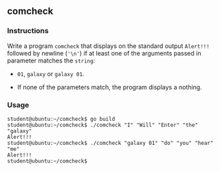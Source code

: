 ## comcheck

### Instructions

Write a program `comcheck` that displays on the standard output `Alert!!!` followed by newline (`'\n'`) if at least one of the arguments passed in parameter matches the `string`:

- `01`, `galaxy` or `galaxy 01`.

- If none of the parameters match, the program displays a nothing.

### Usage

```console
student@ubuntu:~/comcheck$ go build
student@ubuntu:~/comcheck$ ./comcheck "I" "Will" "Enter" "the" "galaxy"
Alert!!!
student@ubuntu:~/comcheck$ ./comcheck "galaxy 01" "do" "you" "hear" "me"
Alert!!!
student@ubuntu:~/comcheck$
```
